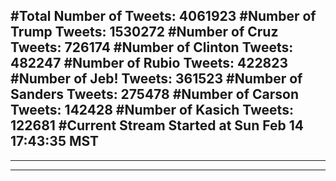 #Total Number of Tweets: 4061923 
#Number of Trump Tweets: 1530272
#Number of Cruz Tweets: 726174
#Number of Clinton Tweets: 482247
#Number of Rubio Tweets: 422823
#Number of Jeb! Tweets: 361523
#Number of Sanders Tweets: 275478
#Number of Carson Tweets: 142428
#Number of Kasich Tweets: 122681
#Current Stream Started at Sun Feb 14 17:43:35 MST
---
---
---
